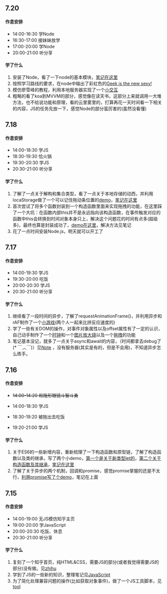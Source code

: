 ## 7.20

#### 作息安排

* 14:00-16:30 学Node
* 16:30-17:00 接妹妹放学
* 17:00-20:00 学Node
* 20:00-21:00 听分享

#### 学了什么

1. 安装了Node，看了一下node的基本模块，[笔记在这里](./Notes/Node.md)
2. 按照学习路线的要求，在node中输出了彩虹色的[Geek is the new sexy!](.\Tasks\Node\task1)
3. 模仿廖雪峰的教程，利用本地服务器实现了一个[小交互](.\Tasks\Node\koa_app)
4. 粗略的看了koa到MVVM的部分，感觉像在读天书，这部分上来就调用一大堆方法，也不给说功能和原理，看的云里雾里的，打算再花一天时间看一下相关的内容，JS的任务先放一下，感觉Node的部分蛮厉害的(虽然没看懂)

## 7.18

#### 作息安排

* 14:00-18:30 学JS
* 18:30-19:30 恰火锅
* 19:30-20:30 学JS
* 20:30-21:00 听分享

#### 学了什么

1. 了解了一点关于解构和集合类型，看了一点关于本地存储的动西，并利用locaStorage做了一个可以记住拖动条位置的[demo](./Tasks/JavaScript/demo09.html)，[笔记在这里](./Notes/JavaScript.md)
2. 首次尝试了将多个函数封装到一个构造函数里面来实现拖拽的功能，在这里踩了一个大坑：在函数内部this并不是永远指向该构造函数，在事件触发对应的函数中this会转换到时间对象本身只上，解决这个问题花的时间有点多(超级多)，最终也算是封装成功了，[demo在这里](./Tasks/JavaScript/demo08.html)，解决方法见笔记
3. 花了一点时间安装Node.js，明天就可以开工了

## 7.17

#### 作息安排

* 14:00-19:30 学JS
* 19:30-20:00 吃饭
* 20:00-20:30 学JS
* 20:30-21:00 听分享

#### 学了什么

1. 继续看了一段时间的异步，了解了requestAnimationFrame()，并利用异步和rAF制作了一个[小游戏](./Tasks/JavaScript/demo05.html)(两个人一起来比拼反应速度的)
2. 学了一些有关DOM的操作，对事件对象属性以及offset属性有了一定的认识，自己动手制作了一个[时钟](./Tasks/JavaScript/demo04.html)和一个[图片放大镜](./Tasks/JavaScript/demo06.html)以及一个[拖拽](./Tasks/JavaScript/demo07.html)的功能
3. 笔记基本没记，就多了一点关于async和await的内容，（时间都拿去debug了(* ￣︿￣)）见[Note](./Notes/JavaScript.md) ，没有服务器(其实是有的，但是不会用)，不知道异步怎么练手。

## 7.16

#### 作息安排

* ~~14:00-14:20  和隐形眼镜斗智斗勇~~

* 14:00-18:30 学JS
* 18:30-19:20 被拖出去吃饭
* 19:20-21:00  学JS

#### 学了什么

1. 关于ES6的一些新增内容，重新梳理了一下构造函数和原型链，了解了构造函数以及类的继承，写了两个小demo，[第一个是关于新类型let的](./Tasks/JavaScript/demo01.html)，[第二个关于构造函数及其继承](./Tasks/JavaScript/demo02.html)，[笔记在这里](./Notes/JavaScript.md)
2. 了解了关于异步的两个机制，回调和promise，感觉promise掌握的还是不太行，[利用promise写了个demo](./Tasks/JavaScript/demo03.html)，笔记在上面

## 7.15

#### 作息安排

* 14:00-19:00 无JS模仿知乎主页
* 19:00-20:00 学JavaScript
* 20:00-20:30 吃饭、休息
* 20:30-21:00 听分享

#### 学了什么

1. 复刻了一个知乎首页，纯HTML&CSS，需要JS的部分(或者我觉得需要JS的部分)没有做。见[zhihu](./Tasks/HTML&CSS/zhihu)
2. 学到了JS的一些新的知识，整理笔记见[JavaScript](./Notes/JavaScript.md)
3. 为了简化处理兼容问题的操作(比如获取对象事件)，做了一个JS工具脚本，见[tool](./Tasks/JavaScript/tool.js)


